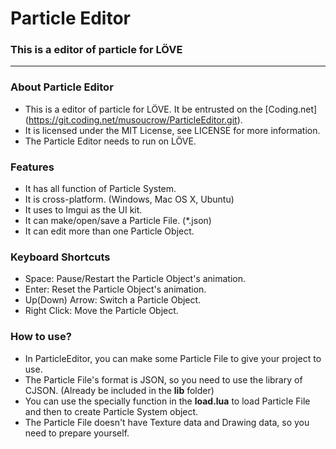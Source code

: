 # Particle Editor

### This is a editor of particle for LÖVE
---

### About Particle Editor

* This is a editor of particle for LÖVE. It be entrusted on the [Coding.net] (https://git.coding.net/musoucrow/ParticleEditor.git).
* It is licensed under the MIT License, see LICENSE for more information.
* The Particle Editor needs to run on LÖVE.

### Features

* It has all function of Particle System.
* It is cross-platform. (Windows, Mac OS X, Ubuntu)
* It uses to Imgui as the UI kit.
* It can make/open/save a Particle File. (*.json)
* It can edit more than one Particle Object.

### Keyboard Shortcuts

* Space: Pause/Restart the Particle Object's animation.
* Enter: Reset the Particle Object's animation.
* Up(Down) Arrow: Switch a Particle Object.
* Right Click: Move the Particle Object.

### How to use?
* In ParticleEditor, you can make some Particle File to give your project to use.
* The Particle File's format is JSON, so you need to use the library of CJSON. (Already be included in the **lib** folder)
* You can use the specially function in the **load.lua** to load Particle File and then to create Particle System object.
* The Particle File doesn't have Texture data and Drawing data, so you need to prepare yourself.